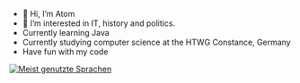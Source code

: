 - 👋 Hi, I’m Atom
- 👀 I’m interested in IT, history and politics.
- Currently learning Java
- Currently studying computer science at the HTWG Constance, Germany
- Have fun with my code

[![Meist genutzte Sprachen](https://github-readme-stats.vercel.app/api/top-langs/?username=Atomarverseucht&hide=MakeFile)](https://github.com/anuraghazra/github-readme-stats)
